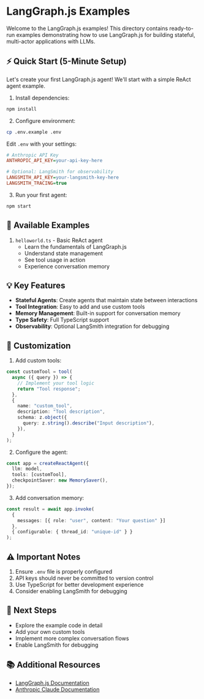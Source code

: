 # LangGraph.js Examples

Welcome to the LangGraph.js examples! This directory contains ready-to-run examples demonstrating how to use LangGraph.js for building stateful, multi-actor applications with LLMs.

## ⚡ Quick Start (5-Minute Setup)

Let's create your first LangGraph.js agent! We'll start with a simple ReAct agent example.

1. Install dependencies:
```bash
npm install
```

2. Configure environment:
```bash
cp .env.example .env
```

Edit `.env` with your settings:
```ini
# Anthropic API Key
ANTHROPIC_API_KEY=your-api-key-here

# Optional: LangSmith for observability
LANGSMITH_API_KEY=your-langsmith-key-here
LANGSMITH_TRACING=true
```

3. Run your first agent:
```bash
npm start
```

## 🚀 Available Examples

1. `helloworld.ts` - Basic ReAct agent
   - Learn the fundamentals of LangGraph.js
   - Understand state management
   - See tool usage in action
   - Experience conversation memory

## 💡 Key Features

- **Stateful Agents**: Create agents that maintain state between interactions
- **Tool Integration**: Easy to add and use custom tools
- **Memory Management**: Built-in support for conversation memory
- **Type Safety**: Full TypeScript support
- **Observability**: Optional LangSmith integration for debugging

## 🔧 Customization

1. Add custom tools:
```typescript
const customTool = tool(
  async ({ query }) => {
    // Implement your tool logic
    return "Tool response";
  },
  {
    name: "custom_tool",
    description: "Tool description",
    schema: z.object({
      query: z.string().describe("Input description"),
    }),
  }
);
```

2. Configure the agent:
```typescript
const app = createReactAgent({
  llm: model,
  tools: [customTool],
  checkpointSaver: new MemorySaver(),
});
```

3. Add conversation memory:
```typescript
const result = await app.invoke(
  {
    messages: [{ role: "user", content: "Your question" }]
  },
  { configurable: { thread_id: "unique-id" } }
);
```

## ⚠️ Important Notes

1. Ensure `.env` file is properly configured
2. API keys should never be committed to version control
3. Use TypeScript for better development experience
4. Consider enabling LangSmith for debugging

## 🤝 Next Steps

- Explore the example code in detail
- Add your own custom tools
- Implement more complex conversation flows
- Enable LangSmith for debugging

## 📚 Additional Resources

- [LangGraph.js Documentation](https://langchain-ai.github.io/langgraphjs/)
- [Anthropic Claude Documentation](https://docs.anthropic.com/claude/)